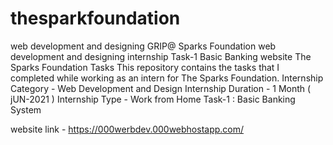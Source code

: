 # thesparkfoundation
web development and designing
GRIP@ Sparks Foundation web development and designing internship Task-1 Basic Banking website The Sparks Foundation Tasks This repository contains the tasks that I completed while working as an intern for The Sparks Foundation. Internship Category - Web Development and Design Internship Duration - 1 Month ( jUN-2021 ) Internship Type - Work from Home Task-1 : Basic Banking System


website link -  https://000werbdev.000webhostapp.com/
